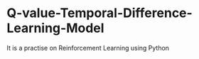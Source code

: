 # Q-value-Temporal-Difference-Learning-Model
It is a practise on Reinforcement Learning using Python

